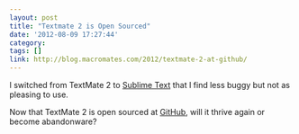 ```yaml
---
layout: post
title: "Textmate 2 is Open Sourced"
date: '2012-08-09 17:27:44'
category:
tags: []
link: http://blog.macromates.com/2012/textmate-2-at-github/
---
```


I switched from TextMate 2 to [Sublime Text][subl] that I find less buggy but not as pleasing to use.

Now that TextMate 2 is open sourced at [GitHub][gh], will it thrive again or become abandonware?

[subl]: http://www.sublimetext.com/2
[gh]: https://github.com/textmate/textmate
